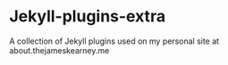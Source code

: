 # Jekyll-plugins-extra
A collection of Jekyll plugins used on my personal site at about.thejameskearney.me

